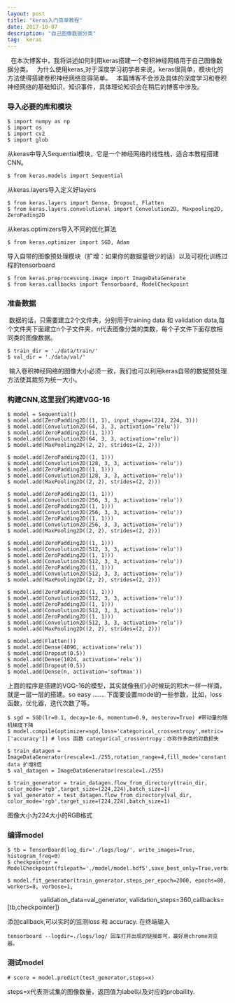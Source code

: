 ```yaml
---
layout: post
title: "keras入门简单教程"
date: 2017-10-07 
description: "自己图像数据分类"
tag:  keras
---   
```

   在本次博客中，我将讲述如何利用keras搭建一个卷积神经网络用于自己图像数据分类。
   为什么使用keras,对于深度学习初学者来说，keras很简单，模块化的方法使得搭建卷积神经网络变得简单。
   本篇博客不会涉及具体的深度学习和卷积神经网络的基础知识，知识事件，具体理论知识会在稍后的博客中涉及。

### 导入必要的库和模块

	$ import numpy as np
	$ import os 
	$ import cv2
	$ import glob

从keras中导入Sequential模块，它是一个神经网络的线性栈，适合本教程搭建CNN。

	$ from keras.models import Sequential
	
从keras.layers导入定义好layers

	$ from keras.layers import Dense, Dropout, Flatten
	$ from keras.layers.convolutional import Convolution2D, Maxpooling2D, ZeroPading2D
	
从keras.optimizers导入不同的优化算法

	$ from keras.optimizer import SGD, Adam
	
导入自带的图像预处理模块（扩增：如果你的数据量很少的话）以及可视化训练过程的tensorboard

	$ from keras.preprocessing.image import ImageDataGenerate
	$ from keras.callbacks import Tensorboard, ModelCheckpoint
	
### 准备数据

  数据的话，只需要建立2个文件夹，分别用于training data 和 validation data,每个文件夹下面建立n个子文件夹，n代表图像分类的类数，每个子文件下面存放相同类的图像数据。
  
	$ train_dir = './data/train/'
	$ val_dir = './data/val/'
	
  输入卷积神经网络的图像大小必须一致，我们也可以利用keras自带的数据预处理方法使其裁剪为统一大小。
  
### 构建CNN,这里我们构建VGG-16

	$ model = Sequential()
	$ model.add(ZeroPadding2D((1, 1), input_shape=(224, 224, 3)))
	$ model.add(Convolution2D(64, 3, 3, activation='relu'))
	$ model.add(ZeroPadding2D((1, 1)))
	$ model.add(Convolution2D(64, 3, 3, activation='relu'))
	$ model.add(MaxPooling2D((2, 2), strides=(2, 2)))

	$ model.add(ZeroPadding2D((1, 1)))
	$ model.add(Convolution2D(128, 3, 3, activation='relu'))
	$ model.add(ZeroPadding2D((1, 1)))
	$ model.add(Convolution2D(128, 3, 3, activation='relu'))
	$ model.add(MaxPooling2D((2, 2), strides=(2, 2)))

	$ model.add(ZeroPadding2D((1, 1)))
	$ model.add(Convolution2D(256, 3, 3, activation='relu'))
	$ model.add(ZeroPadding2D((1, 1)))
	$ model.add(Convolution2D(256, 3, 3, activation='relu'))
	$ model.add(ZeroPadding2D((1, 1)))
	$ model.add(Convolution2D(256, 3, 3, activation='relu'))
	$ model.add(MaxPooling2D((2, 2), strides=(2, 2)))

	$ model.add(ZeroPadding2D((1, 1)))
	$ model.add(Convolution2D(512, 3, 3, activation='relu'))
	$ model.add(ZeroPadding2D((1, 1)))
	$ model.add(Convolution2D(512, 3, 3, activation='relu'))
	$ model.add(ZeroPadding2D((1, 1)))
	$ model.add(Convolution2D(512, 3, 3, activation='relu'))
	$ model.add(MaxPooling2D((2, 2), strides=(2, 2)))

	$ model.add(ZeroPadding2D((1, 1)))
	$ model.add(Convolution2D(512, 3, 3, activation='relu'))
	$ model.add(ZeroPadding2D((1, 1)))
	$ model.add(Convolution2D(512, 3, 3, activation='relu'))
	$ model.add(ZeroPadding2D((1, 1)))
	$ model.add(Convolution2D(512, 3, 3, activation='relu'))
	$ model.add(MaxPooling2D((2, 2), strides=(2, 2)))

	$ model.add(Flatten())
	$ model.add(Dense(4096, activation='relu'))
	$ model.add(Dropout(0.5))
	$ model.add(Dense(1024, activation='relu'))
	$ model.add(Dropout(0.5))
	$ model.add(Dense(n, activation='softmax'))

上面的程序是搭建的VGG-16的模型，其实就像我们小时候玩的积木一样一样滴，就是一层一层的搭建。so easy .......
下面要设置model的一些参数，比如，loss函数，优化器，迭代次数了等。

	$ sgd = SGD(lr=0.1, decay=1e-6, momentum=0.9, nesterov=True) #带动量的随机梯度下降
	$ model.compile(optimizer=sgd,loss='categorical_crossentropy',metric=['accuracy']) # loss 函数 categorical_crossentropy：亦称作多类的对数损失
	
	$ train_datagen = ImageDataGenerator(rescale=1./255,rotation_range=4,fill_mode='constant',cval=0,horizontal_flip=True,vertical_flip=True)#train data 扩增8倍
	$ val_datagen = ImageDataGenerator(rescale=1./255)

	$ train_generator = train_datagen.flow_from_directory(train_dir, color_mode='rgb',target_size=(224,224),batch_size=1)
	$ val_generator = test_datagen.flow_from_directory(val_dir, color_mode='rgb',target_size=(224,224),batch_size=1)
	
图像大小为224大小的RGB格式

### 编译model

	$ tb = TensorBoard(log_dir='./logs/log/', write_images=True, histogram_freq=0)
	$ checkpointer = ModelCheckpoint(filepath='./model/model.hdf5',save_best_only=True,verbose=1)

	$ model.fit_generator(train_generator,steps_per_epoch=2000, epochs=80, workers=8, verbose=1,
                    validation_data=val_generator, validation_steps=360,callbacks=[tb,checkpointer])

添加callback,可以实时的监测loss 和 accuracy.
在终端输入

	tensorboard --logdir=./logs/log/ 回车打开出现的链接即可，最好用chrome浏览器。

### 测试model

	# score = model.predict(test_generator,steps=x)
	
steps=x代表测试集的图像数量，返回值为label以及对应的probaility.




	
	

	
	
	
	
	
	
	
	
	
	
	
	
	
	
	
	
	
	
	
	
	
	
	

	




  
